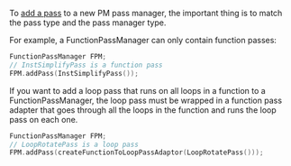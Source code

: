 To [add a pass](https://llvm.org/docs/NewPassManager.html) to a new PM pass manager, the important thing is to match the pass type and the pass manager type. 

For example, a FunctionPassManager can only contain function passes:
```cpp
FunctionPassManager FPM;
// InstSimplifyPass is a function pass
FPM.addPass(InstSimplifyPass());
```

If you want to add a loop pass that runs on all loops in a function to a FunctionPassManager, the loop pass must be wrapped in a function pass adapter that goes through all the loops in the function and runs the loop pass on each one.

```cpp
FunctionPassManager FPM;
// LoopRotatePass is a loop pass
FPM.addPass(createFunctionToLoopPassAdaptor(LoopRotatePass()));
```

